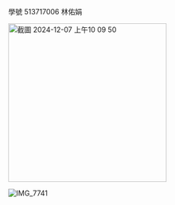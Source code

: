 學號  513717006 林佑娟

<img width="318" alt="截圖 2024-12-07 上午10 09 50" src="https://github.com/user-attachments/assets/c4a63720-f13f-47d5-85ad-b1aba16e390e">

![IMG_7741](https://github.com/user-attachments/assets/3d01adb0-5f02-4363-8817-0530e1da79e6)


